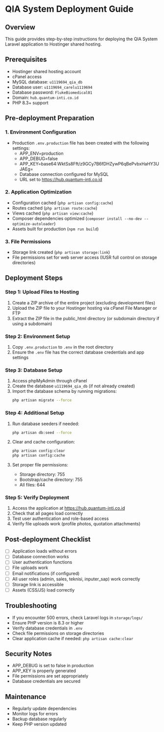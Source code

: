# QIA System Deployment Guide

## Overview
This guide provides step-by-step instructions for deploying the QIA System Laravel application to Hostinger shared hosting.

## Prerequisites
- Hostinger shared hosting account
- cPanel access
- MySQL database: `u1119694_qia_db`
- Database user: `u1119694_carelu1119694`
- Database password: `FlukeBiomedical01`
- Domain: `hub.quantum-inti.co.id`
- PHP 8.3+ support

## Pre-deployment Preparation

### 1. Environment Configuration
- Production `.env.production` file has been created with the following settings:
  - APP_ENV=production
  - APP_DEBUG=false
  - APP_KEY=base64:WktSs8Fft/z9GCy7B6fDHZywP6qBePvbxHaHY3UJAEg=
  - Database connection configured for MySQL
  - URL set to https://hub.quantum-inti.co.id

### 2. Application Optimization
- Configuration cached (`php artisan config:cache`)
- Routes cached (`php artisan route:cache`)
- Views cached (`php artisan view:cache`)
- Composer dependencies optimized (`composer install --no-dev --optimize-autoloader`)
- Assets built for production (`npm run build`)

### 3. File Permissions
- Storage link created (`php artisan storage:link`)
- File permissions set for web server access (IUSR full control on storage directories)

## Deployment Steps

### Step 1: Upload Files to Hosting
1. Create a ZIP archive of the entire project (excluding development files)
2. Upload the ZIP file to your Hostinger hosting via cPanel File Manager or FTP
3. Extract the ZIP file in the public_html directory (or subdomain directory if using a subdomain)

### Step 2: Environment Setup
1. Copy `.env.production` to `.env` in the root directory
2. Ensure the `.env` file has the correct database credentials and app settings

### Step 3: Database Setup
1. Access phpMyAdmin through cPanel
2. Create the database `u1119694_qia_db` (if not already created)
3. Import the database schema by running migrations:
   ```bash
   php artisan migrate --force
   ```

### Step 4: Additional Setup
1. Run database seeders if needed:
   ```bash
   php artisan db:seed --force
   ```

2. Clear and cache configuration:
   ```bash
   php artisan config:clear
   php artisan config:cache
   ```

3. Set proper file permissions:
   - Storage directory: 755
   - Bootstrap/cache directory: 755
   - All files: 644

### Step 5: Verify Deployment
1. Access the application at https://hub.quantum-inti.co.id
2. Check that all pages load correctly
3. Test user authentication and role-based access
4. Verify file uploads work (profile photos, quotation attachments)

## Post-deployment Checklist
- [ ] Application loads without errors
- [ ] Database connection works
- [ ] User authentication functions
- [ ] File uploads work
- [ ] Email notifications (if configured)
- [ ] All user roles (admin, sales, teknisi, inputer_sap) work correctly
- [ ] Storage link is accessible
- [ ] Assets (CSS/JS) load correctly

## Troubleshooting
- If you encounter 500 errors, check Laravel logs in `storage/logs/`
- Ensure PHP version is 8.3 or higher
- Verify database credentials in `.env`
- Check file permissions on storage directories
- Clear application cache if needed: `php artisan cache:clear`

## Security Notes
- APP_DEBUG is set to false in production
- APP_KEY is properly generated
- File permissions are set appropriately
- Database credentials are secured

## Maintenance
- Regularly update dependencies
- Monitor logs for errors
- Backup database regularly
- Keep PHP version updated
